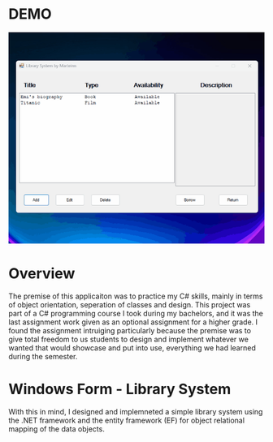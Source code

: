 # DEMO

![Demo](library_animation.gif)

# Overview

The premise of this applicaiton was to practice my C# skills, mainly in terms of object orientation, seperation of classes and design. This project was part of a C# programming course I took during my bachelors, and it was the last assignment work given as an optional assignment for a higher grade. I found the assignment intruiging particularly because the premise was to give total freedom to us students to design and implement whatever we wanted that would showcase and put into use, everything we had learned during the semester.

# Windows Form - Library System

With this in mind, I designed and implemneted a simple library system using the .NET framework and the entity framework (EF) for object relational mapping of the data objects.